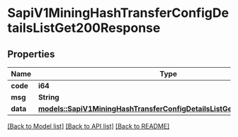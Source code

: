 # SapiV1MiningHashTransferConfigDetailsListGet200Response

## Properties

Name | Type | Description | Notes
------------ | ------------- | ------------- | -------------
**code** | **i64** |  | 
**msg** | **String** |  | 
**data** | [**models::SapiV1MiningHashTransferConfigDetailsListGet200ResponseData**](_sapi_v1_mining_hash_transfer_config_details_list_get_200_response_data.md) |  | 

[[Back to Model list]](../README.md#documentation-for-models) [[Back to API list]](../README.md#documentation-for-api-endpoints) [[Back to README]](../README.md)


